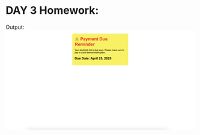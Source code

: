# DAY 3 Homework:

Output:
![Output](https://github.com/BeingSeight/HTML-CSS-JS-Assignments/blob/e7cc726128cfa7ae92798152a14bf3c778382cf9/Assignment-2/sources/assignment2Img.png)
